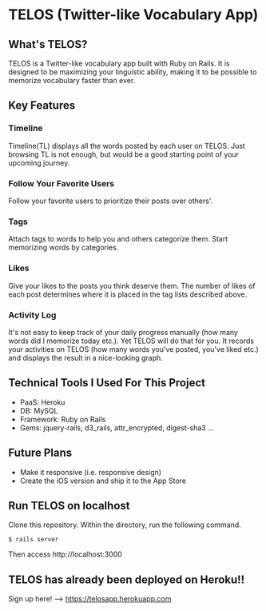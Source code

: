 TELOS (Twitter-like Vocabulary App)
===

## What's TELOS?
TELOS is a Twitter-like vocabulary app built with Ruby on Rails. It is designed to be maximizing your linguistic ability, making it to be possible to memorize vocabulary faster than ever.

## Key Features
### Timeline
Timeline(TL) displays all the words posted by each user on TELOS. Just browsing TL is not enough, but would be a good starting point of your upcoming journey.
### Follow Your Favorite Users
Follow your favorite users to prioritize their posts over others'.
### Tags
Attach tags to words to help you and others categorize them. Start memorizing words by categories.
### Likes
Give your likes to the posts you think deserve them. The number of likes of each post determines where it is placed in the tag lists described above.
### Activity Log
It's not easy to keep track of your daily progress manually (how many words did I memorize today etc.). Yet TELOS will do that for you. It records your activities on TELOS (how many words you've posted, you've liked etc.) and displays the result in a nice-looking graph.

## Technical Tools I Used For This Project
- PaaS: Heroku
- DB: MySQL
- Framework: Ruby on Rails
- Gems: jquery-rails, d3_rails, attr_encrypted, digest-sha3 ...

## Future Plans
- Make it responsive (i.e. responsive design)
- Create the iOS version and ship it to the App Store

## Run TELOS on localhost
Clone this repository. Within the directory, run the following command.
```
$ rails server
```
Then access http://localhost:3000

## TELOS has already been deployed on Heroku!!
Sign up here! --> https://telosapp.herokuapp.com

